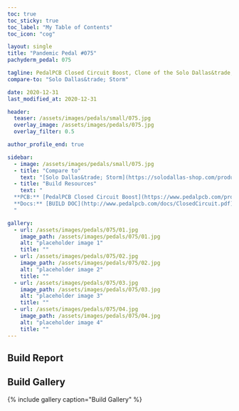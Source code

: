 ```yaml
---
toc: true
toc_sticky: true
toc_label: "My Table of Contents"
toc_icon: "cog"

layout: single
title: "Pandemic Pedal #075"
pachyderm_pedal: 075

tagline: PedalPCB Closed Circuit Boost, Clone of the Solo Dallas&trade; Storm
compare-to: "Solo Dallas&trade; Storm"

date: 2020-12-31
last_modified_at: 2020-12-31

header:
  teaser: /assets/images/pedals/small/075.jpg
  overlay_image: /assets/images/pedals/075.jpg
  overlay_filter: 0.5

author_profile_end: true

sidebar:
  - image: /assets/images/pedals/small/075.jpg
  - title: "Compare to"
    text: "[Solo Dallas&trade; Storm](https://solodallas-shop.com/products/storm-d-2019)"
  - title: "Build Resources"
    text: "
  **PCB:** [PedalPCB Closed Circuit Boost](https://www.pedalpcb.com/product/closedcircuit/)<br>
  **Docs:** [BUILD DOC](http://www.pedalpcb.com/docs/ClosedCircuit.pdf)
  "

gallery:
  - url: /assets/images/pedals/075/01.jpg
    image_path: /assets/images/pedals/075/01.jpg
    alt: "placeholder image 1"
    title: ""
  - url: /assets/images/pedals/075/02.jpg
    image_path: /assets/images/pedals/075/02.jpg
    alt: "placeholder image 2"
    title: ""
  - url: /assets/images/pedals/075/03.jpg
    image_path: /assets/images/pedals/075/03.jpg
    alt: "placeholder image 3"
    title: ""
  - url: /assets/images/pedals/075/04.jpg
    image_path: /assets/images/pedals/075/04.jpg
    alt: "placeholder image 4"
    title: ""
---
```


## Build Report

## Build Gallery

{% include gallery caption="Build Gallery" %}